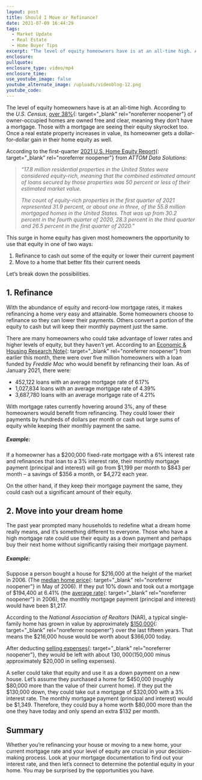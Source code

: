 ```yaml
---
layout: post
title: Should I Move or Refinance?
date: 2021-07-09 16:44:29
tags:
  - Market Update
  - Real Estate
  - Home Buyer Tips
excerpt: "The level of equity homeowners have is at an all-time high. According to the\_U.S. Census,\_over 38%\_of owner-occupied homes are owned free and clear, meaning they don’t have a mortgage."
enclosure:
pullquote:
enclosure_type: video/mp4
enclosure_time:
use_youtube_image: false
youtube_alternate_image: /uploads/videoblog-12.png
youtube_code:
---
```

The level of equity homeowners have is at an all-time high. According to the&nbsp;*U.S. Census*,&nbsp;[over 38%](https://constructioncoverage.com/research/where-residents-have-paid-off-homes){: target="_blank" rel="noreferrer noopener"}&nbsp;of owner-occupied homes are owned free and clear, meaning they don’t have a mortgage. Those with a mortgage are seeing their equity skyrocket too. Once a real estate property increases in value, its homeowner gets a dollar-for-dollar gain in their home equity as well.

According to the first-quarter&nbsp;[2021 U.S. Home Equity Report](https://www.attomdata.com/news/market-trends/home-sales-prices/attom-data-solutions-q1-2021-u-s-home-equity-underwater-report/?utm_source=newsletter&amp;utm_medium=email&amp;utm_campaign=SEO-News+Updates){: target="_blank" rel="noreferrer noopener"}&nbsp;from&nbsp;*ATTOM Data Solutions*\:

> *“17.8 million residential properties in the United States were considered equity-rich, meaning that the combined estimated amount of loans secured by those properties was 50 percent or less of their estimated market value.*
>
>
> *The count of equity-rich properties in the first quarter of 2021 represented 31.9 percent, or about one in three, of the 55.8 million mortgaged homes in the United States. That was up from 30.2 percent in the fourth quarter of 2020, 28.3 percent in the third quarter and 26.5 percent in the first quarter of 2020.”*

This surge in home equity has given most homeowners the opportunity to use that equity in one of two ways:

1. Refinance to cash out some of the equity or lower their current payment
2. Move to a home that better fits their current needs

Let’s break down the possibilities.

## **1\. Refinance**

With the abundance of equity and record-low mortgage rates, it makes refinancing a home very easy and attainable. Some homeowners choose to refinance so they can lower their payments. Others convert a portion of the equity to cash but will keep their monthly payment just the same.

There are many homeowners who could take advantage of lower rates and higher levels of equity, but they haven’t yet. According to an&nbsp;[Economic & Housing Research Note](http://www.freddiemac.com/fmac-resources/research/pdf/20210512_black_hispanic_borrowers_save_refinancing.pdf){: target="_blank" rel="noreferrer noopener"}&nbsp;from earlier this month, there were over five million homeowners with a loan funded by&nbsp;*Freddie Mac*&nbsp;who would benefit by refinancing their loan. As of January 2021, there were:

* 452,122 loans with an average mortgage rate of 6.17%
* 1,027,834 loans with an average mortgage rate of 4.39%
* 3,687,780 loans with an average mortgage rate of 4.21%

With mortgage rates currently hovering around 3%, any of these homeowners would benefit from refinancing. They could lower their payments by hundreds of dollars per month or cash out large sums of equity while keeping their monthly payment the same.

##### ***Example***\:

If a homeowner has a $200,000 fixed-rate mortgage with a 6% interest rate and refinances that loan to a 3% interest rate, their monthly mortgage payment (principal and interest) will go from $1,199 per month to $843 per month – a savings of $356 a month, or $4,272 each year.

On the other hand, if they keep their mortgage payment the same, they could cash out a significant amount of their equity.

## **2\. Move into your dream home**

The past year prompted many households to redefine what a dream home really means, and it’s something different to everyone. Those who have a high mortgage rate could use their equity as a down payment and perhaps buy their next home without significantly raising their mortgage payment.

##### ***Example***\:

Suppose a person bought a house for $216,000 at the height of the market in 2006. (The&nbsp;[median home price](https://dqydj.com/historical-home-prices/){: target="_blank" rel="noreferrer noopener"}&nbsp;in May of 2006). If they put 10% down and took out a mortgage of $194,400 at 6.41% (the&nbsp;[average rate](http://www.freddiemac.com/pmms/pmms30.html){: target="_blank" rel="noreferrer noopener"}&nbsp;in 2006), the monthly mortgage payment (principal and interest) would have been $1,217.

According to the&nbsp;*National Association of Realtors&nbsp;*(NAR), a typical single-family home has grown in value by approximately&nbsp;[$150,000](https://www.nar.realtor/blogs/economists-outlook/metro-area-wealth-gains-from-homeownership-as-of-2020-q4){: target="_blank" rel="noreferrer noopener"}&nbsp;over the last fifteen years. That means the $216,000 house would be worth about $366,000 today.

After deducting&nbsp;[selling expenses](https://myhome.freddiemac.com/selling/costs-of-selling.html){: target="_blank" rel="noreferrer noopener"}, they would be left with about $130,000 ($150,000 minus approximately $20,000 in selling expenses).

A seller could take that equity and use it as a down payment on a new house. Let’s assume they purchased a home for $450,000 (roughly $80,000 more than the value of their current home). If they put the $130,000 down, they could take out a mortgage of $320,000 with a 3% interest rate. The monthly mortgage payment (principal and interest) would be $1,349. Therefore, they could buy a home worth $80,000 more than the one they have today and only spend an extra $132 per month.

## **Summary**

Whether you’re refinancing your house or moving to a new home, your current mortgage rate and your level of equity are crucial in your decision-making process. Look at your mortgage documentation to find out your interest rate, and then let’s connect to determine the potential equity in your home. You may be surprised by the opportunities you have.
